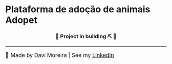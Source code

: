 <h1>Plataforma de adoção de animais Adopet</h1>
<h3 align='center'>🚧 Project in building ⛏️ 🚧</h3>
<hr/>
<footer>
  <p style='font-size:17px'>🍊 Made by Davi Moreira | See my 
    <a href="https://www.linkedin.com/in/davi-moreira-dos-santos-804280203/">LinkedIn</a>
  </p>
</footer>
